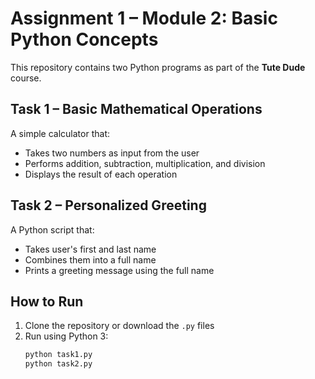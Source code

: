 # Assignment 1 – Module 2: Basic Python Concepts

This repository contains two Python programs as part of the **Tute Dude** course.

## Task 1 – Basic Mathematical Operations
A simple calculator that:
- Takes two numbers as input from the user
- Performs addition, subtraction, multiplication, and division
- Displays the result of each operation

## Task 2 – Personalized Greeting
A Python script that:
- Takes user's first and last name
- Combines them into a full name
- Prints a greeting message using the full name

## How to Run
1. Clone the repository or download the `.py` files
2. Run using Python 3:
   ```bash
   python task1.py
   python task2.py